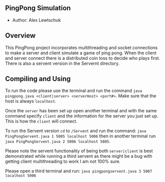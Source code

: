 ## PingPong Simulation

- Author: Alex Lewtschuk

## Overview

This PingPong project incorporates multithreading and socket connections to make a server and client simulate a game of ping pong. When the client and server connect there is a distributed coin toss to decide who plays first. There is also a servent version in the Servernt directory.

## Compiling and Using

To run the code please use the terminal and run the command `java pingpong.java <client|server> <serverHost> <port#>`. Make sure that the host is always `localhost`. 

Once the `server` has been set up open another terminal and with the same command specify `client` and the information for the server you just set up. This is how the `client` will connect.

To run the Servent version `cd` to `/Servent` and run the command: `java PingPongServent.java 1 5005 localhost 5006` then in another terminal run `java PingPongServent.java 2 5006 localhost 5005`. 

Please note the servent functionality of being both `server|client` is best demonstrated while running a third servent as there might be a bug with getting client multithreading to work I am not 100% sure. 

Please open a third terminal and run: `java pingpongservent.java 3 5007 localhost 5006`


